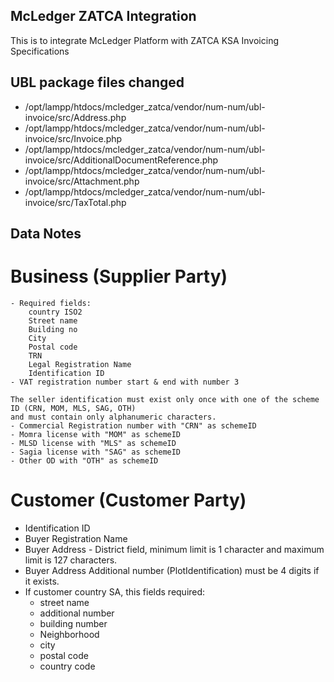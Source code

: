 ## McLedger ZATCA Integration

This is to integrate McLedger Platform with ZATCA KSA Invoicing Specifications

## UBL package files changed

- /opt/lampp/htdocs/mcledger_zatca/vendor/num-num/ubl-invoice/src/Address.php
- /opt/lampp/htdocs/mcledger_zatca/vendor/num-num/ubl-invoice/src/Invoice.php
- /opt/lampp/htdocs/mcledger_zatca/vendor/num-num/ubl-invoice/src/AdditionalDocumentReference.php
- /opt/lampp/htdocs/mcledger_zatca/vendor/num-num/ubl-invoice/src/Attachment.php
- /opt/lampp/htdocs/mcledger_zatca/vendor/num-num/ubl-invoice/src/TaxTotal.php

## Data Notes
# Business (Supplier Party)
 	- Required fields:
 		country ISO2
	    Street name
	    Building no
	    City
	    Postal code
	    TRN
	    Legal Registration Name
	    Identification ID
	- VAT registration number start & end with number 3

	The seller identification must exist only once with one of the scheme ID (CRN, MOM, MLS, SAG, OTH) 
	and must contain only alphanumeric characters.
	- Commercial Registration number with "CRN" as schemeID
	- Momra license with "MOM" as schemeID
	- MLSD license with "MLS" as schemeID
	- Sagia license with "SAG" as schemeID
	- Other OD with "OTH" as schemeID

 # Customer (Customer Party)
 - Identification ID
 - Buyer Registration Name
 - Buyer Address - District field, minimum limit is 1 character and maximum limit is 127 characters.
 - Buyer Address Additional number (PlotIdentification) must be 4 digits if it exists.
 - If customer country SA, this fields required:
 	- street name
 	- additional number
 	- building number
 	- Neighborhood
 	- city
 	- postal code
 	- country code
